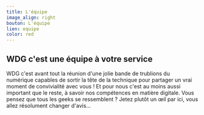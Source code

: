 ```yaml
---
title: L'équipe
image_align: right
bouton: L'équipe
lien: equipe
color: red
---
```


## WDG c'est une équipe à votre service


WDG c'est avant tout la réunion d'une jolie bande de trublions du numérique capables de sortir la tête de la technique pour partager un vrai moment de convivialité avec vous ! Et pour nous c'est au moins aussi important que le reste, à savoir nos compétences en matière digitale. Vous pensez que tous les geeks se ressemblent ? Jetez plutôt un œil par ici, vous allez résolument changer d'avis... 
